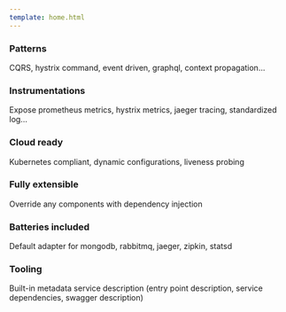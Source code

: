 ```yaml
---
template: home.html
---
```

<div class="item item-green col-md-4 col-sm-6 col-xs-6">
    <div class="item-inner">
        <div class="icon-holder">
            <span aria-hidden="true" class="icon icon_gift"></span>
        </div><!--//icon-holder-->
        <h3 class="title">Patterns</h3>
        <p class="intro">CQRS, hystrix command, event driven, graphql,
        context propagation...</p>
        <a class="link" href="/gettingStarted/"></a>
    </div>
</div>

<div class="item item-blue col-md-4 col-sm-6 col-xs-6">
    <div class="item-inner">
        <div class="icon-holder">
            <span aria-hidden="true" class="icon icon_genius"></span>
        </div><!--//icon-holder-->
        <h3 class="title">Instrumentations</h3>
        <p class="intro">Expose prometheus metrics, hystrix metrics, jaeger tracing, standardized log...</p>
        <a class="link" href="/gettingStarted/"></a>
    </div>
</div>

<div class="item item-purple col-md-4 col-sm-6 col-xs-6">
    <div class="item-inner">
        <div class="icon-holder">
            <span aria-hidden="true" class="icon icon_cloud_alt"></span>
        </div><!--//icon-holder-->
        <h3 class="title">Cloud ready</h3>
        <p class="intro">Kubernetes compliant, dynamic configurations,
        liveness probing
        </p>
        <a class="link" href="/gettingStarted/"></a>
    </div>
</div>

<div class="item item-orange col-md-4 col-sm-6 col-xs-6">
    <div class="item-inner">
        <div class="icon-holder">
            <span aria-hidden="true" class="icon icon_building"></span>
        </div><!--//icon-holder-->
        <h3 class="title">Fully extensible</h3>
        <p class="intro">Override any components with dependency injection</p>
        <a class="link" href="/reference/injection/"></a>
    </div>
</div>

<div class="item item-primary col-md-4 col-sm-6 col-xs-6">
    <div class="item-inner">
        <div class="icon-holder">
            <span aria-hidden="true" class="icon icon_puzzle"></span>
        </div><!--//icon-holder-->
        <h3 class="title">Batteries included</h3>
        <p class="intro">Default adapter for mongodb, rabbitmq, jaeger, zipkin, statsd</p>
        <a class="link" href="/gettingStarted/"></a>
    </div>
</div>

<div class="item item-pink col-md-4 col-sm-6 col-xs-6">
    <div class="item-inner">
        <div class="icon-holder">
            <span aria-hidden="true" class="icon icon_tools"></span>
        </div><!--//icon-holder-->
        <h3 class="title">Tooling</h3>
        <p class="intro">Built-in metadata service description (entry point description, service dependencies, swagger description)</p>
        <a class="link" href="/gettingStarted/"></a>
    </div>
</div>